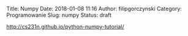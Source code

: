 Title: Numpy
Date: 2018-01-08 11:16
Author: filipgorczynski
Category: Programowanie
Slug: numpy
Status: draft

http://cs231n.github.io/python-numpy-tutorial/
